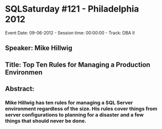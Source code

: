 # SQLSaturday #121 - Philadelphia 2012
Event Date: 09-06-2012 - Session time: 00:00:00 - Track: DBA II
## Speaker: Mike Hillwig
## Title: Top Ten Rules for Managing a Production Environmen
## Abstract:
### Mike Hillwig has ten rules for managing a SQL Server environment regardless of the size. His rules cover things from server configurations to planning for a disaster and a few things that should never be done. 
